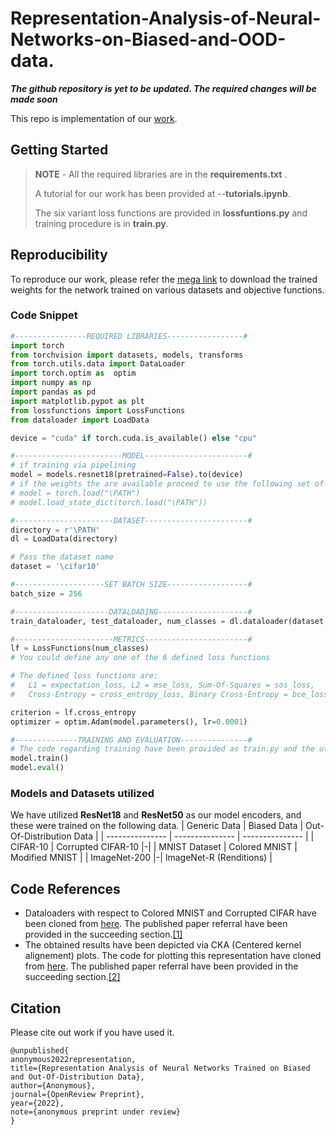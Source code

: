 # Representation-Analysis-of-Neural-Networks-on-Biased-and-OOD-data.

**_The github repository is yet to be updated. The required changes will be made soon_**

This repo is implementation of our [work](https://openreview.net/forum?id=BBSg-Wbsxfq).

## Getting Started

> **NOTE** - All the required libraries are in the **requirements.txt** .
> 
> A tutorial for our work has been provided at --**tutorials.ipynb**.
> 
> The six variant loss functions are provided in **lossfuntions.py** and training procedure is in **train.py**.


## Reproducibility 

To reproduce our work, please refer the [mega link](https://mega.nz/folder/B4FS0RDY#t6F8taiQ1QZ6Uxiodf-R4A) to download the trained weights for the network trained on various datasets and objective functions. 


### Code Snippet
``` python
#----------------REQUIRED LIBRARIES-----------------#
import torch
from torchvision import datasets, models, transforms
from torch.utils.data import DataLoader
import torch.optim as  optim
import numpy as np
import pandas as pd
import matplotlib.pypot as plt
from lossfunctions import LossFunctions
from dataloader import LoadData

device = "cuda" if torch.cuda.is_available() else "cpu"

#------------------------MODEL-----------------------#
# if training via pipelining
model = models.resnet18(pretrained=False).to(device)
# if the weights the are available proceed to use the following set of lines
# model = torch.load("\PATH")
# model.load_state_dict(torch.load("\PATH"))

#----------------------DATASET-----------------------#
directory = r'\PATH'
dl = LoadData(directory)

# Pass the dataset name
dataset = '\cifar10' 

#--------------------SET BATCH SIZE------------------#
batch_size = 256

#---------------------DATALOADING--------------------#
train_dataloader, test_dataloader, num_classes = dl.dataloader(dataset, batch_size)

#----------------------METRICS-----------------------#
lf = LossFunctions(num_classes)
# You could define any one of the 6 defined loss functions

# The defined loss functions are:
#   L1 = expectation_loss, L2 = mse_loss, Sum-Of-Squares = sos_loss, 
#   Cross-Entropy = cross_entropy_loss, Binary Cross-Entropy = bce_loss, Negative Log-Likelihood = neg_loglike_loss 

criterion = lf.cross_entropy
optimizer = optim.Adam(model.parameters(), lr=0.0001)

#--------------TRAINING AND EVALUATION---------------#
# The code regarding training have been provided as train.py and the utilization of the same have been provided in tutorial.ipynb
model.train()
model.eval()
```
### Models and Datasets utilized
We have utilized **ResNet18** and **ResNet50** as our model encoders, and these were trained on the following data.
| Generic Data | Biased Data | Out-Of-Distribution Data |
| --------------- | --------------- | --------------- |
| CIFAR-10  | Corrupted CIFAR-10  |-|
| MNIST Dataset | Colored MNIST  | Modified MNIST |
| ImageNet-200  |-| ImageNet-R (Renditions) |


## Code References
* Dataloaders with respect to Colored MNIST and Corrupted CIFAR have been cloned from [here](https://github.com/kakaoenterprise/Learning-Debiased-Disentangled). The published paper referral have been provided in the succeeding section.[[1]](#1)
* The obtained results have been depicted via CKA (Centered kernel alignement) plots. The code for plotting this representation have cloned from [here](https://github.com/AntixK/PyTorch-Model-Compare). The published paper referral have been provided in the succeeding section.[[2]](#2)

## Citation 
Please cite out work if you have used it.

```
@unpublished{        
anonymous2022representation,        
title={Representation Analysis of Neural Networks Trained on Biased and Out-Of-Distribution Data},        
author={Anonymous},        
journal={OpenReview Preprint},        
year={2022},        
note={anonymous preprint under review}    
}

```
